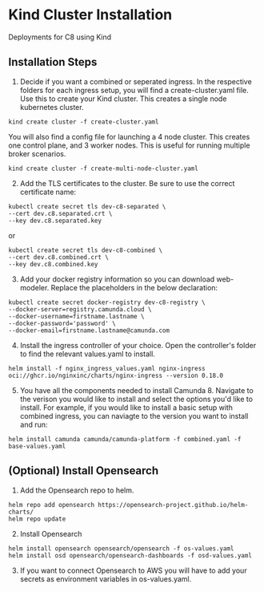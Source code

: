 # Kind Cluster Installation
Deployments for C8 using Kind

## Installation Steps

1. Decide if you want a combined or seperated ingress. In the respective folders for each ingress setup, you will find a create-cluster.yaml file. Use this to create your Kind cluster. This creates a single node kubernetes cluster.
```
kind create cluster -f create-cluster.yaml
```
You will also find a config file for launching a 4 node cluster. This creates one control plane, and 3 worker nodes. This is useful for running multiple broker scenarios.
```
kind create cluster -f create-multi-node-cluster.yaml
```

2. Add the TLS certificates to the cluster. Be sure to use the correct certificate name:
```
kubectl create secret tls dev-c8-separated \
--cert dev.c8.separated.crt \
--key dev.c8.separated.key
```
or
```
kubectl create secret tls dev-c8-combined \
--cert dev.c8.combined.crt \
--key dev.c8.combined.key
```

3. Add your docker registry information so you can download web-modeler. Replace the placeholders in the below declaration:
```
kubectl create secret docker-registry dev-c8-registry \
--docker-server=registry.camunda.cloud \
--docker-username=firstname.lastname \
--docker-password='password' \
--docker-email=firstname.lastname@camunda.com
```

4. Install the ingress controller of your choice. Open the controller's folder to find the relevant values.yaml to install.

```
helm install -f nginx_ingress_values.yaml nginx-ingress oci://ghcr.io/nginxinc/charts/nginx-ingress --version 0.18.0
```

5. You have all the components needed to install Camunda 8. Navigate to the verison you would like to install and select the options you'd like to install. For example, if you would like to install a basic setup with combined ingress, you can naviagte to the version you want to install and run:
```
helm install camunda camunda/camunda-platform -f combined.yaml -f base-values.yaml
```


## (Optional) Install Opensearch

1. Add the Opensearch repo to helm.
```
helm repo add opensearch https://opensearch-project.github.io/helm-charts/
helm repo update
```

2. Install Opensearch
```
helm install opensearch opensearch/opensearch -f os-values.yaml
helm install osd opensearch/opensearch-dashboards -f osd-values.yaml
```

3. If you want to connect Opensearch to AWS you will have to add your secrets as environment variables in os-values.yaml.